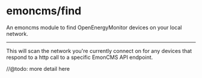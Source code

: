 # emoncms/find

An emoncms module to find OpenEnergyMonitor devices on your local network.

---

This will scan the network you're currently connect on for any devices that respond to a http call to a specific EmonCMS API endpoint.

//@todo: more detail here